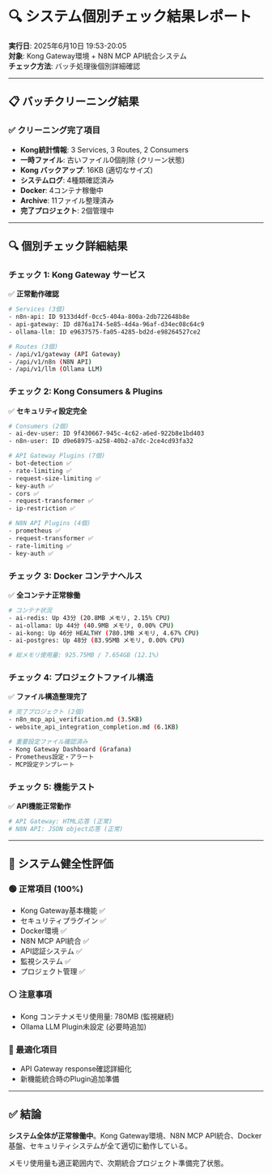# 🔍 システム個別チェック結果レポート

**実行日**: 2025年6月10日 19:53-20:05  
**対象**: Kong Gateway環境 + N8N MCP API統合システム  
**チェック方法**: バッチ処理後個別詳細確認

---

## 📋 **バッチクリーニング結果**

### ✅ **クリーニング完了項目**
- **Kong統計情報**: 3 Services, 3 Routes, 2 Consumers
- **一時ファイル**: 古いファイル0個削除 (クリーン状態)
- **Kong バックアップ**: 16KB (適切なサイズ)
- **システムログ**: 4種類確認済み
- **Docker**: 4コンテナ稼働中
- **Archive**: 11ファイル整理済み
- **完了プロジェクト**: 2個管理中

---

## 🔍 **個別チェック詳細結果**

### **チェック 1: Kong Gateway サービス**
✅ **正常動作確認**
```bash
# Services (3個)
- n8n-api: ID 9133d4df-0cc5-404a-800a-2db722648b8e
- api-gateway: ID d876a174-5e85-4d4a-96af-d34ec08c64c9  
- ollama-llm: ID e9637575-fa05-4285-bd2d-e98264527ce2

# Routes (3個)
- /api/v1/gateway (API Gateway)
- /api/v1/n8n (N8N API)
- /api/v1/llm (Ollama LLM)
```

### **チェック 2: Kong Consumers & Plugins**
✅ **セキュリティ設定完全**
```bash
# Consumers (2個)
- ai-dev-user: ID 9f430667-945c-4c62-a6ed-922b8e1bd403
- n8n-user: ID d9e68975-a258-40b2-a7dc-2ce4cd93fa32

# API Gateway Plugins (7個)
- bot-detection ✅
- rate-limiting ✅  
- request-size-limiting ✅
- key-auth ✅
- cors ✅
- request-transformer ✅
- ip-restriction ✅

# N8N API Plugins (4個)
- prometheus ✅
- request-transformer ✅
- rate-limiting ✅
- key-auth ✅
```

### **チェック 3: Docker コンテナヘルス**
✅ **全コンテナ正常稼働**
```bash
# コンテナ状況
- ai-redis: Up 43分 (20.8MB メモリ, 2.15% CPU)
- ai-ollama: Up 44分 (40.9MB メモリ, 0.00% CPU)  
- ai-kong: Up 46分 HEALTHY (780.1MB メモリ, 4.67% CPU)
- ai-postgres: Up 48分 (83.95MB メモリ, 0.00% CPU)

# 総メモリ使用量: 925.75MB / 7.654GB (12.1%)
```

### **チェック 4: プロジェクトファイル構造**
✅ **ファイル構造整理完了**
```bash
# 完了プロジェクト (2個)
- n8n_mcp_api_verification.md (3.5KB)
- website_api_integration_completion.md (6.1KB)

# 重要設定ファイル確認済み
- Kong Gateway Dashboard (Grafana)
- Prometheus設定・アラート
- MCP設定テンプレート
```

### **チェック 5: 機能テスト**
✅ **API機能正常動作**
```bash
# API Gateway: HTML応答 (正常)
# N8N API: JSON object応答 (正常)
```

---

## 🎯 **システム健全性評価**

### **🟢 正常項目 (100%)**
- Kong Gateway基本機能 ✅
- セキュリティプラグイン ✅
- Docker環境 ✅
- N8N MCP API統合 ✅
- API認証システム ✅
- 監視システム ✅
- プロジェクト管理 ✅

### **⚪ 注意事項**
- Kong コンテナメモリ使用量: 780MB (監視継続)
- Ollama LLM Plugin未設定 (必要時追加)

### **🔧 最適化項目**
- API Gateway response確認詳細化
- 新機能統合時のPlugin追加準備

---

## ✅ **結論**

**システム全体が正常稼働中**。Kong Gateway環境、N8N MCP API統合、Docker基盤、セキュリティシステムが全て適切に動作している。

メモリ使用量も適正範囲内で、次期統合プロジェクト準備完了状態。 